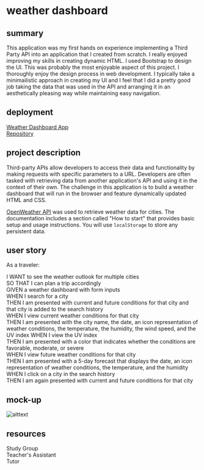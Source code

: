 # weather dashboard

## summary

This application was my first hands on experience implementing a Third Party API into an application that I created from scratch. I really enjoyed improving my skills in creating dynamic HTML. I used Bootstrap to design the UI. This was probably the most enjoyable aspect of this project. I thoroughly enjoy the design process in web development. I typically take a minimailistic approach in creating my UI and I feel that I did a pretty good job taking the data that was used in the API and arranging it in an aesthetically pleasing way while maintaining easy navigation.

## deployment

[Weather Dashboard App](https://mychalgm.github.io/weather-dashboard)<br>
[Repository](https://github.com/mychalgm/weather-dashboard)

## project description

Third-party APIs allow developers to access their data and functionality by making requests with specific parameters to a URL. Developers are often tasked with retrieving data from another application's API and using it in the context of their own. The challenge in this application is to build a weather dashboard that will run in the browser and feature dynamically updated HTML and CSS.

[OpenWeather API](https://openweathermap.org/api) was used to retrieve weather data for cities. The documentation includes a section called "How to start" that provides basic setup and usage instructions. You will use `localStorage` to store any persistent data.

## user story

As a traveler:

I WANT to see the weather outlook for multiple cities<br>
SO THAT I can plan a trip accordingly<br>
GIVEN a weather dashboard with form inputs<br>
WHEN I search for a city<br>
THEN I am presented with current and future conditions for that city and that city is added to the search history<br>
WHEN I view current weather conditions for that city<br>
THEN I am presented with the city name, the date, an icon representation of weather conditions, the temperature, the humidity, the wind speed, and the UV index
WHEN I view the UV index<br>
THEN I am presented with a color that indicates whether the conditions are favorable, moderate, or severe<br>
WHEN I view future weather conditions for that city<br>
THEN I am presented with a 5-day forecast that displays the date, an icon representation of weather conditions, the temperature, and the humidity<br>
WHEN I click on a city in the search history<br>
THEN I am again presented with current and future conditions for that city<br>

## mock-up

![alttext](assets/images/app-demo.gif "Application Demo")

## resources

Study Group<br>
Teacher's Assistant<br>
Tutor
